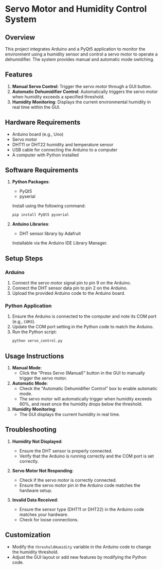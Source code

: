 # Servo Motor and Humidity Control System

## Overview

This project integrates Arduino and a PyQt5 application to monitor the environment using a humidity sensor and control a servo motor to operate a dehumidifier. The system provides manual and automatic mode switching.

## Features

1. **Manual Servo Control**: Trigger the servo motor through a GUI button.
2. **Automatic Dehumidifier Control**: Automatically triggers the servo motor when humidity exceeds a specified threshold.
3. **Humidity Monitoring**: Displays the current environmental humidity in real time within the GUI.

## Hardware Requirements

- Arduino board (e.g., Uno)
- Servo motor
- DHT11 or DHT22 humidity and temperature sensor
- USB cable for connecting the Arduino to a computer
- A computer with Python installed

## Software Requirements

1. **Python Packages**:

   - PyQt5
   - pyserial

   Install using the following command:

   ```bash
   pip install PyQt5 pyserial
   ```

2. **Arduino Libraries**:

   - DHT sensor library by Adafruit

   Installable via the Arduino IDE Library Manager.

## Setup Steps

### Arduino

1. Connect the servo motor signal pin to pin 9 on the Arduino.
2. Connect the DHT sensor data pin to pin 2 on the Arduino.
3. Upload the provided Arduino code to the Arduino board.

### Python Application

1. Ensure the Arduino is connected to the computer and note its COM port (e.g., `COM3`).
2. Update the COM port setting in the Python code to match the Arduino.
3. Run the Python script:
   ```bash
   python servo_control.py
   ```

## Usage Instructions

1. **Manual Mode**:
   - Click the "Press Servo (Manual)" button in the GUI to manually trigger the servo motor.
2. **Automatic Mode**:
   - Check the "Automatic Dehumidifier Control" box to enable automatic mode.
   - The servo motor will automatically trigger when humidity exceeds 60%, and reset once the humidity drops below the threshold.
3. **Humidity Monitoring**:
   - The GUI displays the current humidity in real time.

## Troubleshooting

1. **Humidity Not Displayed**:

   - Ensure the DHT sensor is properly connected.
   - Verify that the Arduino is running correctly and the COM port is set correctly.

2. **Servo Motor Not Responding**:

   - Check if the servo motor is correctly connected.
   - Ensure the servo motor pin in the Arduino code matches the hardware setup.

3. **Invalid Data Received**:

   - Ensure the sensor type (DHT11 or DHT22) in the Arduino code matches your hardware.
   - Check for loose connections.

## Customization

- Modify the `thresholdHumidity` variable in the Arduino code to change the humidity threshold.
- Adjust the GUI layout or add new features by modifying the Python code.


